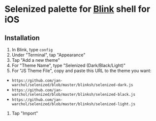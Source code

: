 # Selenized palette for [Blink](https://github.com/blinksh/blink) shell for iOS

## Installation

1. In Blink, type `config`
1. Under "Terminal", tap "Appearance"
1. Tap "Add a new theme"
1. For "Theme Name", type "Selenized (Dark/Black/Light)"
1. For "JS Theme File", copy and paste this URL to the theme you want:
  - `https://github.com/jan-warchol/selenized/blob/master/blinksh/selenized-dark.js`
  - `https://github.com/jan-warchol/selenized/blob/master/blinksh/selenized-black.js`
  - `https://github.com/jan-warchol/selenized/blob/master/blinksh/selenized-light.js`
1. Tap "Import"
